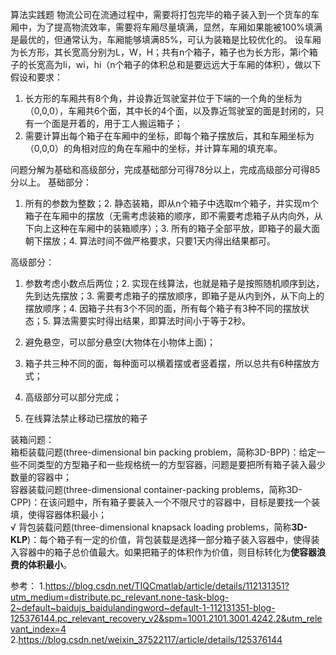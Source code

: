 算法实践题
物流公司在流通过程中，需要将打包完毕的箱子装入到一个货车的车厢中，为了提高物流效率，需要将车厢尽量填满，显然，车厢如果能被100%填满是最优的，但通常认为，车厢能够填满85%，可认为装箱是比较优化的。
设车厢为长方形，其长宽高分别为L，W，H；共有n个箱子，箱子也为长方形，第i个箱子的长宽高为li，wi，hi（n个箱子的体积总和是要远远大于车厢的体积），做以下假设和要求：
1. 长方形的车厢共有8个角，并设靠近驾驶室并位于下端的一个角的坐标为（0,0,0），车厢共6个面，其中长的4个面，以及靠近驾驶室的面是封闭的，只有一个面是开着的，用于工人搬运箱子；
2. 需要计算出每个箱子在车厢中的坐标，即每个箱子摆放后，其和车厢坐标为（0,0,0）的角相对应的角在车厢中的坐标，并计算车厢的填充率。

问题分解为基础和高级部分，完成基础部分可得78分以上，完成高级部分可得85分以上。
基础部分：
1. 所有的参数为整数；2. 静态装箱，即从n个箱子中选取m个箱子，并实现m个箱子在车厢中的摆放（无需考虑装箱的顺序，即不需要考虑箱子从内向外，从下向上这种在车厢中的装箱顺序）；3. 所有的箱子全部平放，即箱子的最大面朝下摆放；4. 算法时间不做严格要求，只要1天内得出结果都可。

高级部分：
1. 参数考虑小数点后两位；2. 实现在线算法，也就是箱子是按照随机顺序到达，先到达先摆放；3. 需要考虑箱子的摆放顺序，即箱子是从内到外，从下向上的摆放顺序；4. 因箱子共有3个不同的面，所有每个箱子有3种不同的摆放状态；5. 算法需要实时得出结果，即算法时间小于等于2秒。

1. 避免悬空，可以部分悬空(大物体在小物体上面)；
2. 箱子共三种不同的面，每种面可以横着摆或者竖着摆，所以总共有6种摆放方式；
3. 高级部分可以部分完成；
4. 在线算法禁止移动已摆放的箱子

装箱问题：<br/>
箱柜装载问题(three-dimensional bin packing problem，简称3D-BPP)：给定一些不同类型的方型箱子和一些规格统一的方型容器，问题是要把所有箱子装入最少数量的容器中；<br/>
容器装载问题(three-dimensional container-packing problems，简称3D-CPP)：在该问题中，所有箱子要装入一个不限尺寸的容器中，目标是要找一个装填，使得容器体积最小；<br/>
√ 背包装载问题(three-dimensional knapsack loading problems，简称**3D-KLP**)：每个箱子有一定的价值，背包装载是选择一部分箱子装入容器中，使得装入容器中的箱子总价值最大。如果把箱子的体积作为价值，则目标转化为**使容器浪费的体积最小**。

参考：
1.https://blog.csdn.net/TIQCmatlab/article/details/112131351?utm_medium=distribute.pc_relevant.none-task-blog-2~default~baidujs_baidulandingword~default-1-112131351-blog-125376144.pc_relevant_recovery_v2&spm=1001.2101.3001.4242.2&utm_relevant_index=4
2.https://blog.csdn.net/weixin_37522117/article/details/125376144
